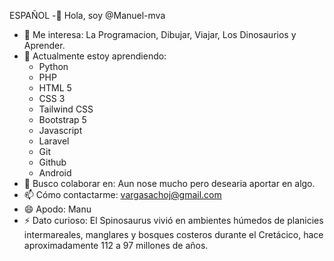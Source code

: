 ESPAÑOL
-👋 Hola, soy @Manuel-mva 
- 👀 Me interesa: La Programacion, Dibujar, Viajar, Los Dinosaurios y Aprender.
- 🌱 Actualmente estoy aprendiendo: 
    - Python
    - PHP
    - HTML 5
    - CSS 3
    - Tailwind CSS
    - Bootstrap 5
    - Javascript
    - Laravel
    - Git
    - Github
    - Android
- 💞 Busco colaborar en: Aun nose mucho pero desearia aportar en algo.
- 📫 Cómo contactarme: vargasachoj@gmail.com
- 😄 Apodo: Manu
- ⚡ Dato curioso:
  El Spinosaurus vivió en ambientes húmedos de planicies
  intermareales, manglares y bosques costeros durante el
  Cretácico, hace aproximadamente 112 a 97 millones de años.


<!---
Manuel-mva/Manuel-mva es un repositorio ✨ especial ✨ porque su archivo `README.md` (este archivo) 
aparece en tu perfil de GitHub. Puedes hacer clic en el enlace "Vista previa" para ver los cambios.
--->
